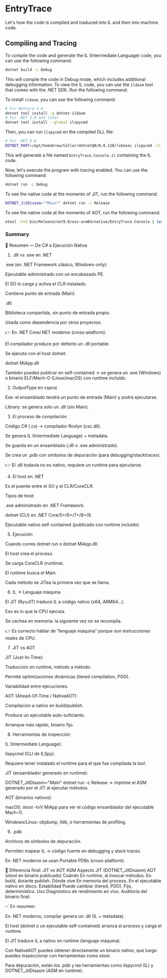 # EntryTrace

Let's how the code is compiled and traduced into IL and then into machine code.

## Compiling and Tracing

To compile the code and generate the IL (Intermediate Language) code, you can use the following command:

```bash
dotnet build -c Debug
```

This will compile the code in Debug mode, which includes additional debugging information.
To view the IL code, you can use the `ildasm` tool that comes with the .NET SDK. Run the following command:

To install `ildasm`, you can use the following command:

```bash
# For NetCore 3.0
dotnet tool install -g dotnet-ildasm
# For .NET 5.0 and later
dotnet tool install --global ilspycmd
```

Then, you can run `ilspycmd` on the compiled DLL file:

```bash
# For .NET 8.0
DOTNET_ROOT=/opt/homebrew/Cellar/dotnet@8/8.0.120/libexec ilspycmd -il bin/Debug/net9.0/EntryTrace.Console.dll > EntryTrace.Console.il
```

This will generate a file named `EntryTrace.Console.il` containing the IL code.

Now, let's execute the program with tracing enabled. You can use the following command:

```bash
dotnet run -c Debug
```

To see the native code at the momento of JIT, run the following command:

```bash
DOTNET_JitDisasm="*Main*" dotnet run -c Release
```

To see the native code at the momento of AOT, run the following command:

```bash
otool -tvV bin/Release/net9.0/osx-arm64/native/EntryTrace.Console | less
```

### Summary

📌 Resumen — De C# a Ejecución Nativa
1. .dll vs .exe en .NET

.exe (en .NET Framework clásico, Windows-only):

Ejecutable administrado con un encabezado PE.

El SO lo carga y activa el CLR instalado.

Contiene punto de entrada (Main).

.dll:

Biblioteca compartida, sin punto de entrada propio.

Usada como dependencia por otros proyectos.

👉 En .NET Core/.NET moderno (cross-platform):

El compilador produce por defecto un .dll portable.

Se ejecuta con el host dotnet:

dotnet MiApp.dll


También puedes publicar en self-contained → se genera un .exe (Windows) o binario ELF/Mach-O (Linux/macOS) con runtime incluido.

2. OutputType en csproj

<OutputType>Exe</OutputType>: el ensamblado tendrá un punto de entrada (Main) y podrá ejecutarse.

<OutputType>Library</OutputType>: se genera solo un .dll (sin Main).

3. El proceso de compilación

Código C# (.cs) → compilador Roslyn (csc.dll).

Se genera IL (Intermediate Language) + metadata.

Se guarda en un ensamblado (.dll o .exe administrado).

Se crea un .pdb con símbolos de depuración (para debugging/stacktraces).

👉 El .dll todavía no es nativo, requiere un runtime para ejecutarse.

4. El host en .NET

Es el puente entre el SO y el CLR/CoreCLR.

Tipos de host:

.exe administrado en .NET Framework.

dotnet (CLI) en .NET Core/5+/6+/7+/8+/9.

Ejecutable nativo self-contained (publicado con runtime incluido).

5. Ejecución

Cuando corres dotnet run o dotnet MiApp.dll:

El host crea el proceso.

Se carga CoreCLR (runtime).

El runtime busca el Main.

Cada método se JITea la primera vez que se llama.

6. IL → Lenguaje máquina

El JIT (RyuJIT) traduce IL a código nativo (x64, ARM64…).

Eso es lo que la CPU ejecuta.

Se cachea en memoria: la siguiente vez no se recompila.

👉 Es correcto hablar de “lenguaje máquina” porque son instrucciones reales de CPU.

7. JIT vs AOT

JIT (Just-In-Time):

Traducción en runtime, método a método.

Permite optimizaciones dinámicas (tiered compilation, PGO).

Variabilidad entre ejecuciones.

AOT (Ahead-Of-Time / NativeAOT):

Compilación a nativo en build/publish.

Produce un ejecutable auto-suficiente.

Arranque más rápido, binario fijo.

8. Herramientas de inspección

IL (Intermediate Language):

ilspycmd (CLI de ILSpy).

Requiere tener instalado el runtime para el que fue compilada la tool.

JIT (ensamblador generado en runtime):

DOTNET_JitDisasm="*Main*" dotnet run -c Release
→ imprime el ASM generado por el JIT al ejecutar métodos.

AOT (binarios nativos):

macOS: otool -tvV MiApp para ver el código ensamblador del ejecutable Mach-O.

Windows/Linux: objdump, lldb, o herramientas de profiling.

9. .pdb

Archivos de símbolos de depuración.

Permiten mapear IL → código fuente en debugging y stack traces.

En .NET moderno se usan Portable PDBs (cross-platform).

🔑 Diferencia final: JIT vs AOT ASM
Aspecto	JIT (DOTNET_JitDisasm)	AOT (otool en binario publicado)
Cuándo	En runtime, al invocar métodos.	En build, durante publish.
Dónde vive	En memoria del proceso.	En el ejecutable nativo en disco.
Estabilidad	Puede cambiar (tiered, PGO).	Fijo, determinístico.
Uso	Diagnóstico de rendimiento en vivo.	Auditoría del binario final.

✅ En resumen:

En .NET moderno, compilar genera un .dll (IL + metadata).

El host (dotnet o un ejecutable self-contained) arranca el proceso y carga el runtime.

El JIT traduce IL a nativo en runtime (lenguaje máquina).

Con NativeAOT puedes obtener directamente un binario nativo, que luego puedes inspeccionar con herramientas como otool.

Para depuración, están los .pdb y las herramientas como ilspycmd (IL) y DOTNET_JitDisasm (ASM en runtime).
